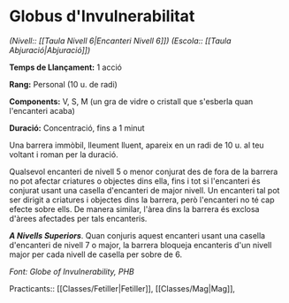 # Globus d'Invulnerabilitat

*(Nivell:: [[Taula Nivell 6|Encanteri Nivell 6]]) (Escola:: [[Taula Abjuració|Abjuració]])*

**Temps de Llançament:** 1 acció

**Rang:** Personal (10 u. de radi)

**Components:** V, S, M (un gra de vidre o cristall que s'esberla quan l'encanteri acaba)

**Duració:** Concentració, fins a 1 minut

Una barrera immòbil, lleument lluent, apareix en un radi de 10 u. al teu voltant i roman per la duració.

Qualsevol encanteri de nivell 5 o menor conjurat des de fora de la barrera no pot afectar criatures o objectes dins ella, fins i tot si l'encanteri és conjurat usant una casella d'encanteri de major nivell. Un encanteri tal pot ser dirigit a criatures i objectes dins la barrera, però l'encanteri no té cap efecte sobre ells. De manera similar, l'àrea dins la barrera és exclosa d'àrees afectades per tals encanteris.

***A Nivells Superiors***. Quan conjuris aquest encanteri usant una casella d'encanteri de nivell 7 o major, la barrera bloqueja encanteris d'un nivell major per cada nivell de casella per sobre de 6.


*Font: Globe of Invulnerability, PHB*



Practicants:: [[Classes/Fetiller|Fetiller]], [[Classes/Mag|Mag]],